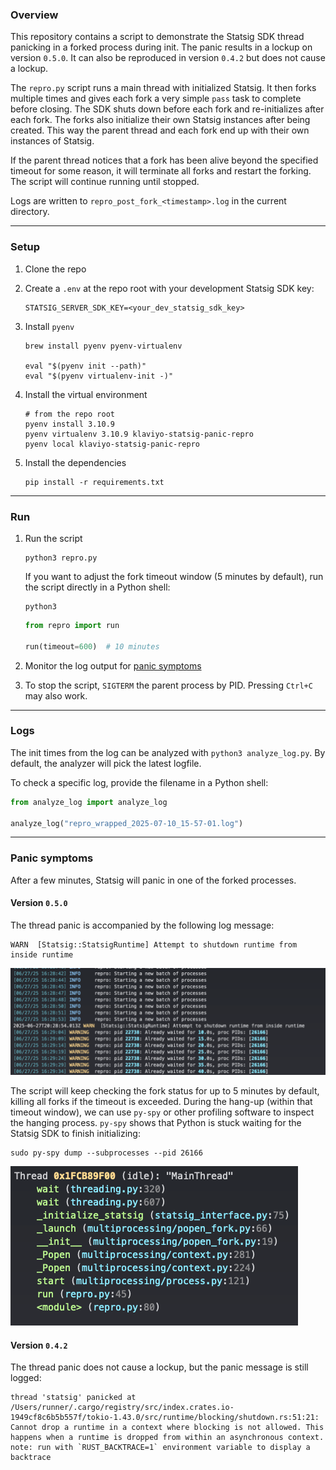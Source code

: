 ### Overview
This repository contains a script to demonstrate the Statsig SDK thread panicking in a forked process during init. 
The panic results in a lockup on version `0.5.0`. It can also be reproduced in version `0.4.2` but does not 
cause a lockup. 

The `repro.py` script runs a main thread with initialized Statsig. It then forks multiple times and gives each fork 
a very simple `pass` task to complete before closing. The SDK shuts down before each fork and re-initializes after 
each fork. The forks also initialize their own Statsig instances after being created. This way the parent thread and 
each fork end up with their own instances of Statsig. 

If the parent thread notices that a fork has been alive beyond the specified timeout for some reason, it will terminate 
all forks and restart the forking. The script will continue running until stopped. 

Logs are written to `repro_post_fork_<timestamp>.log` in the current directory.

---

### Setup

1. Clone the repo 

2. Create a `.env` at the repo root with your development Statsig SDK key:

   ```env
   STATSIG_SERVER_SDK_KEY=<your_dev_statsig_sdk_key>
   ```

3. Install `pyenv`

    ```shell
    brew install pyenv pyenv-virtualenv
    
    eval "$(pyenv init --path)"
    eval "$(pyenv virtualenv-init -)"
    ```

4. Install the virtual environment

    ```shell
    # from the repo root
    pyenv install 3.10.9
    pyenv virtualenv 3.10.9 klaviyo-statsig-panic-repro
    pyenv local klaviyo-statsig-panic-repro
    ```

5. Install the dependencies

    ```shell
    pip install -r requirements.txt
    ```

---

### Run

1. Run the script

    ```shell
    python3 repro.py
    ```
   
    If you want to adjust the fork timeout window (5 minutes by default), run the script directly in a Python shell:

    ```shell
    python3
    ```
   
    ```python
    from repro import run
   
    run(timeout=600)  # 10 minutes
    ```

2. Monitor the log output for [panic symptoms](#panic-symptoms)

3. To stop the script, `SIGTERM` the parent process by PID. Pressing `Ctrl+C` may also work.

---

### Logs

The init times from the log can be analyzed with `python3 analyze_log.py`. 
By default, the analyzer will pick the latest logfile. 

To check a specific log, provide the filename in a Python shell:

```python
from analyze_log import analyze_log

analyze_log("repro_wrapped_2025-07-10_15-57-01.log")
```

---

### Panic symptoms
After a few minutes, Statsig will panic in one of the forked processes. 


#### Version `0.5.0`
The thread panic is accompanied by the following log message:

```
WARN  [Statsig::StatsigRuntime] Attempt to shutdown runtime from inside runtime
```

![lockup_in_logs.png](images/lockup_in_logs.png)

The script will keep checking the fork status for up to 5 minutes by default, killing all forks if the timeout is 
exceeded. During the hang-up (within that timeout window), we can use `py-spy` or other profiling software to inspect 
the hanging process. `py-spy` shows that Python is stuck waiting for the Statsig SDK to finish initializing:

```shell
sudo py-spy dump --subprocesses --pid 26166
```

![py_spy_trace.png](images/py_spy_trace.png)

#### Version `0.4.2`
The thread panic does not cause a lockup, but the panic message is still logged:

```
thread 'statsig' panicked at /Users/runner/.cargo/registry/src/index.crates.io-1949cf8c6b5b557f/tokio-1.43.0/src/runtime/blocking/shutdown.rs:51:21:
Cannot drop a runtime in a context where blocking is not allowed. This happens when a runtime is dropped from within an asynchronous context.
note: run with `RUST_BACKTRACE=1` environment variable to display a backtrace
```
